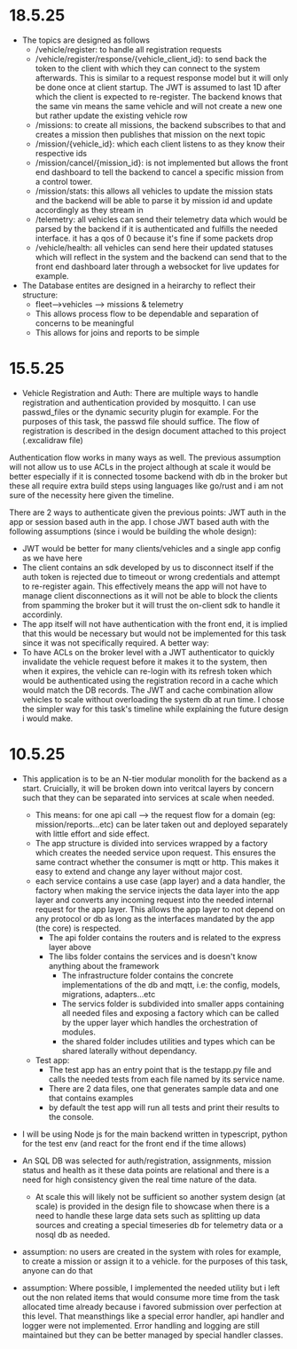 # 18.5.25
- The topics are designed as follows
    - /vehicle/register: to handle all registration requests
    - /vehicle/register/response/{vehicle_client_id}: to send back the token to the client with which they can connect to the system afterwards. This is similar to a request response model but it will only be done once at client startup. The JWT is assumed to last 1D after which the client is expected to re-register. The backend knows that the same vin means the same vehicle and will not create a new one but rather update the existing vehicle row
    - /missions: to create all missions, the backend subscribes to that and creates a mission then publishes that mission on the next topic
    - /mission/{vehicle_id}: which each client listens to as they know their respective ids
    - /mission/cancel/{mission_id}: is not implemented but allows the front end dashboard to tell the backend to cancel a specific mission from a control tower.
    - /mission/stats: this allows all vehicles to update the mission stats and the backend will be able to parse it by mission id and update accordingly as they stream in
    - /telemetry: all vehicles can send their telemetry data which would be parsed by the backend if it is authenticated and fulfills the needed interface. it has a qos of 0 because it's fine if some packets drop
    - /vehicle/health: all vehicles can send here their updated statuses which will reflect in the system and the backend can send that to the front end dashboard later through a websocket for live updates for example.
- The Database entites are designed in a heirarchy to reflect their structure: 
    - fleet-->vehicles --> missions & telemetry
    - This allows process flow to be dependable and separation of concerns to be meaningful
    - This allows for joins and reports to be simple

# 15.5.25
- Vehicle Registration and Auth:
There are  multiple ways to handle registration and authentication provided by mosquitto. I can use passwd_files or the dynamic security plugin for example. For the purposes of this task, the passwd file should suffice. The flow of registration is described in the design document attached to this project (.excalidraw file)

Authentication flow works in many ways as well. The previous assumption will not allow us to use ACLs in the project although at scale it would be better especially if it is connected tosome backend with db in the broker but these all require extra build steps using languages like go/rust and i am not sure of the necessity here given the timeline. 

There are 2 ways to authenticate given the previous points: JWT auth in the app or session based auth in the app. I chose JWT based auth with the following assumptions (since i would be building the whole design): 
- JWT would be better for many clients/vehicles and a single app config as we have here 
- The client contains an sdk developed by us to disconnect itself if the auth token is rejected due to timeout or wrong credentials and attempt to re-register again. This effectively means the app will not have to manage client disconnections as it will not be able to block the clients from spamming the broker but it will trust the on-client sdk to handle it accordinly.
- The app itself will not have authentication with the front end, it is implied that this would be necessary but would not be implemented for this task since it was not specifically required. 
A better way:
- To have ACLs on the broker level with a JWT authenticator to quickly invalidate the vehicle request before it makes it to the system, then when it expires, the vehicle can re-login with its refresh token which would be authenticated using the registration record in a cache which would match the DB records. The JWT and cache combination allow vehicles to scale without overloading the system db at run time. I chose the simpler way for this task's timeline while explaining the future design i would make.
# 10.5.25 
- This application is to be an N-tier modular monolith for the backend as a start. Cruicially, it will be broken down into veritcal layers by concern such that they can be separated into services at scale when needed.

    - This means: for one api call --> the request flow for a domain (eg: mission/reports...etc) can be later taken out and deployed separately with little effort and side effect.
    - The app structure is divided into services wrapped by a factory which creates the needed service upon request. This ensures the same contract whether the consumer is mqtt or http. This makes it easy to extend and change any layer without major cost. 
    - each service contains a use case (app layer) and a data handler, the factory when making the service injects the data layer into the app layer and converts any incoming request into the needed internal request for the app layer. This allows the app layer to not depend on any protocol or db as long as the interfaces mandated by the app (the core) is respected. 
        - The api folder contains the routers and is related to the express layer above
        - The libs folder contains the services and is doesn't know anything about the framework
            - The infrastructure folder contains the concrete implementations of the db and mqtt, i.e: the config, models, migrations, adapters...etc
            - The servics folder is subdivided into smaller apps containing all needed files and exposing a factory which can be called by the upper layer which handles the orchestration of modules.
            - the shared folder includes utilities and types which can be shared laterally without dependancy.
    - Test app:
        - The test app has an entry point that is the testapp.py file and calls the needed tests from each file named by its service name. 
        - There are 2 data files, one that generates sample data and one that contains examples
        - by default the test app will run all tests and print their results to the console.


- I will be using Node js for the main backend written in typescript, python for the test env (and react for the front end if the time allows)

- An SQL DB was selected for auth/registration, assignments, mission status and health as it these data points are relational and there is a need for high consistency given the real time nature of the data.
    - At scale this will likely not be sufficient so another system design (at scale) is provided in the design file to showcase when there is a need to handle these large data sets such as splitting up data sources and creating a special timeseries db for telemetry data or a nosql db as needed.

- assumption: no users are created in the system with roles for example, to create a mission or assign it to a vehicle. for the purposes of this task, anyone can do that
- assumption: Where possible, I implemented the needed utility but i left out the non related items that would consume more time from the task allocated time already because i favored submission over perfection at this level. That meansthings like a special error handler, api handler and logger were not implemented. Error handling and logging are still maintained but they can be better managed by special handler classes.